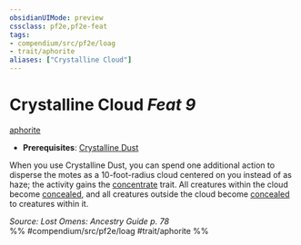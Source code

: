 ```yaml
---
obsidianUIMode: preview
cssclass: pf2e,pf2e-feat
tags:
- compendium/src/pf2e/loag
- trait/aphorite
aliases: ["Crystalline Cloud"]
---
```

# Crystalline Cloud  *Feat 9*  
[aphorite](../../Rules/traits/aphorite-loag.md)  

- **Prerequisites**: [Crystalline Dust](crystalline-dust-loag.md)

When you use Crystalline Dust, you can spend one additional action to disperse the motes as a 10-foot-radius cloud centered on you instead of as haze; the activity gains the [concentrate](../../Rules/traits/concentrate.md) trait. All creatures within the cloud become [concealed](../../Rules/conditions.md#Concealed), and all creatures outside the cloud become [concealed](../../Rules/conditions.md#Concealed) to creatures within it.

*Source: Lost Omens: Ancestry Guide p. 78*  
%% #compendium/src/pf2e/loag #trait/aphorite %%